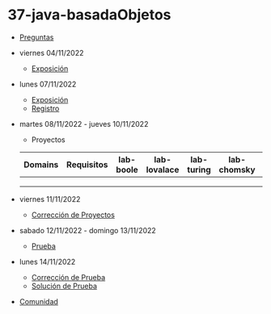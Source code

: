 # 37-java-basadaObjetos

- [Preguntas](https://escuela.it/cursos/curso-recurrencia-desarrollo-software/clase/patron)
- viernes 04/11/2022
  - [Exposición](https://escuela.it/cursos/curso-recurrencia-desarrollo-software/clase/patron)
- lunes 07/11/2022
  - [Exposición](https://escuela.it/cursos/curso-recurrencia-desarrollo-software/clase/patron)
  - [Registro](https://forms.gle/pA2QvsW32P4KtTD77)
- martes 08/11/2022 - jueves 10/11/2022
  - Proyectos
  
  |Domains|Requisitos|lab-boole|lab-lovalace|lab-turing|lab-chomsky|lab-dijkstra|
  |-------|----------|---------|------------|----------|-----------|--------------|
  |       |          |         |            |          |           |              |
  |       |          |         |            |          |           |              |
  |       |          |         |            |          |           |              |
- viernes 11/11/2022
  - [Corrección de Proyectos](https://escuela.it/cursos/curso-recurrencia-desarrollo-software/clase/patron)
- sabado 12/11/2022 - domingo 13/11/2022
  - [Prueba](https://forms.gle/hB9UJoN2PYiexctH8)
- lunes 14/11/2022
  - [Corrección de Prueba](https://escuela.it/cursos/curso-recurrencia-desarrollo-software/clase/patron)
  - [Solución de Prueba](https://docs.google.com/spreadsheets/d/1Uwtqa5VdD5wK2X7eLgkS6_th16aPnsW8pa5Ft2TyLPo/edit#gid=0)
- [Comunidad](https://app.slack.com/client/T02S3KYD464/C02UL9D0F4G)
